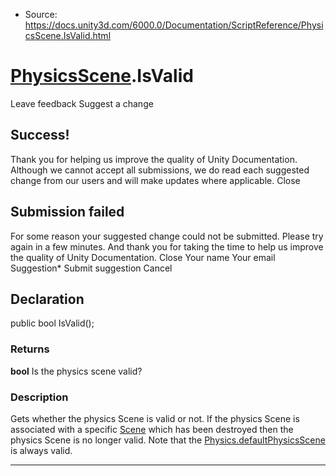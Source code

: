 * Source: https://docs.unity3d.com/6000.0/Documentation/ScriptReference/PhysicsScene.IsValid.html

#  [PhysicsScene](https://docs.unity3d.com/6000.0/Documentation/ScriptReference/PhysicsScene.html).IsValid
Leave feedback
Suggest a change
## Success!
Thank you for helping us improve the quality of Unity Documentation. Although we cannot accept all submissions, we do read each suggested change from our users and will make updates where applicable.
Close
## Submission failed
For some reason your suggested change could not be submitted. Please <a>try again</a> in a few minutes. And thank you for taking the time to help us improve the quality of Unity Documentation.
Close
Your name Your email Suggestion* Submit suggestion
Cancel
## Declaration
public bool IsValid(); 
### Returns
**bool** Is the physics scene valid? 
### Description
Gets whether the physics Scene is valid or not.
If the physics Scene is associated with a specific [Scene](https://docs.unity3d.com/6000.0/Documentation/ScriptReference/SceneManagement.Scene.html) which has been destroyed then the physics Scene is no longer valid. Note that the [Physics.defaultPhysicsScene](https://docs.unity3d.com/6000.0/Documentation/ScriptReference/Physics-defaultPhysicsScene.html) is always valid.
* * *

